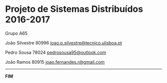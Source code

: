 # Projeto de Sistemas Distribuídos 2016-2017 #

Grupo A65

João Silvestre 80996 joao.p.silvestre@tecnico.ulisboa.pt

Pedro Sousa	78024 pedrosousa95@outlook.com

João Ramos 80915 joao.fernandes.r@gmail.com


-------------------------------------------------------------------------------
**FIM**
